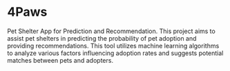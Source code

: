 # 4Paws
Pet Shelter App for Prediction and Recommendation. This project aims to assist pet shelters in predicting the probability of pet adoption and providing recommendations. This tool utilizes machine learning algorithms to analyze various factors influencing adoption rates and suggests potential matches between pets and adopters.
